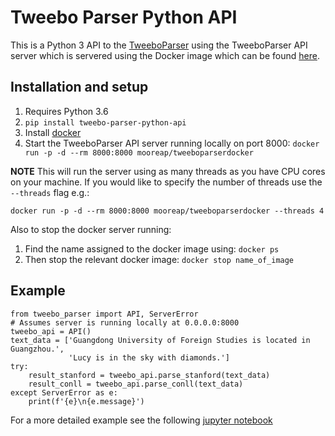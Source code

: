 # Tweebo Parser Python API

This is a Python 3 API to the [TweeboParser](https://github.com/apmoore1/TweeboParser) using the TweeboParser API server which is servered using the Docker image which can be found [here](https://github.com/apmoore1/TweeboParserDocker).

## Installation and setup

1. Requires Python 3.6
2. `pip install tweebo-parser-python-api`
3. Install [docker](https://docs.docker.com/install/)
4. Start the TweeboParser API server running locally on port 8000: `docker run -p -d --rm 8000:8000 mooreap/tweeboparserdocker`

**NOTE** This will run the server using as many threads as you have CPU cores on your machine. If you would like to specify the number of threads use the `--threads` flag e.g.:

`docker run -p -d --rm 8000:8000 mooreap/tweeboparserdocker --threads 4`

Also to stop the docker server running:
1. Find the name assigned to the docker image using: `docker ps`
2. Then stop the relevant docker image: `docker stop name_of_image`

## Example

```
from tweebo_parser import API, ServerError
# Assumes server is running locally at 0.0.0.0:8000
tweebo_api = API()
text_data = ['Guangdong University of Foreign Studies is located in Guangzhou.',
             'Lucy is in the sky with diamonds.']
try:
    result_stanford = tweebo_api.parse_stanford(text_data)
    result_conll = tweebo_api.parse_conll(text_data)
except ServerError as e:
    print(f'{e}\n{e.message}')
```

For a more detailed example see the following [jupyter notebook](https://github.com/apmoore1/tweebo_parser_python_api/blob/master/notebooks/example.ipynb)

